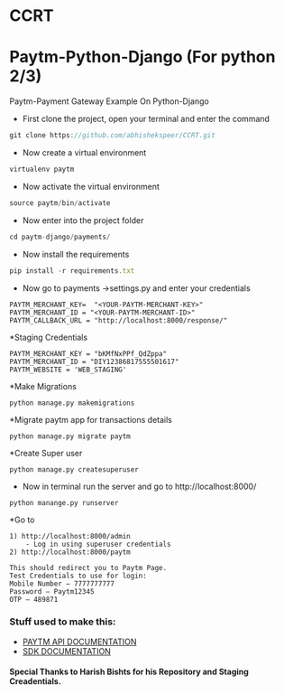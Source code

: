 # CCRT
# Paytm-Python-Django (For python 2/3)
Paytm-Payment Gateway Example On Python-Django 

* First clone the project, open your terminal and enter the command

```javascript
git clone https://github.com/abhishekspeer/CCRT.git
```
* Now create a virtual environment
```javascript
virtualenv paytm
```
* Now activate the virtual environment
```javascript
source paytm/bin/activate
```
* Now enter into the project folder
```javascript
cd paytm-django/payments/
```
* Now install the requirements 
```javascript
pip install -r requirements.txt
```
* Now go to payments ->settings.py and enter your credentials
```
PAYTM_MERCHANT_KEY=  "<YOUR-PAYTM-MERCHANT-KEY>"
PAYTM_MERCHANT_ID = "<YOUR-PAYTM-MERCHANT-ID>"
PAYTM_CALLBACK_URL = "http://localhost:8000/response/"
```
*Staging Credentials
```
PAYTM_MERCHANT_KEY = "bKMfNxPPf_QdZppa"
PAYTM_MERCHANT_ID = "DIY12386817555501617"
PAYTM_WEBSITE = 'WEB_STAGING'
```

*Make Migrations
```
python manage.py makemigrations
```

*Migrate paytm app for transactions details
```
python manage.py migrate paytm
```

*Create Super user
```
python manage.py createsuperuser
```

* Now in terminal run the server and go to http://localhost:8000/
```
python manange.py runserver
```

*Go to
```
1) http://localhost:8000/admin
    - Log in using superuser credentials
2) http://localhost:8000/paytm

This should redirect you to Paytm Page.
Test Credentials to use for login:
Mobile Number – 7777777777
Password – Paytm12345
OTP – 489871

```

### Stuff used to make this:
 * [PAYTM API DOCUMENTATION](http://paywithpaytm.com/developer/paytm_api_doc/) 
 * [SDK DOCUMENTATION](http://paywithpaytm.com/developer/paytm_sdk_doc/) 
#### Special Thanks to Harish Bishts for his Repository and Staging Creadentials.
